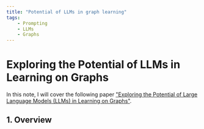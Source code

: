 ```yaml
---
title: "Potential of LLMs in graph learning"
tags:
    - Prompting
    - LLMs
    - Graphs
---
```


# Exploring the Potential of LLMs in Learning on Graphs

In this note, I will cover the following paper ["Exploring the Potential of Large Language Models (LLMs) in Learning on Graphs"](https://arxiv.org/pdf/2307.03393.pdf). 

## 1. Overview

